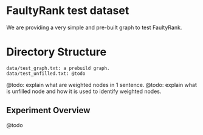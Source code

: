 # FaultyRank test dataset

We are providing a very simple and pre-built graph to test FaultyRank.

# Directory Structure

```
data/test_graph.txt: a prebuild graph. 
data/test_unfilled.txt: @todo
```

@todo: explain what are weighted nodes in 1 sentence.
@todo: explain what is unfilled node and how it is used to identify weighted nodes.

## Experiment Overview
@todo

